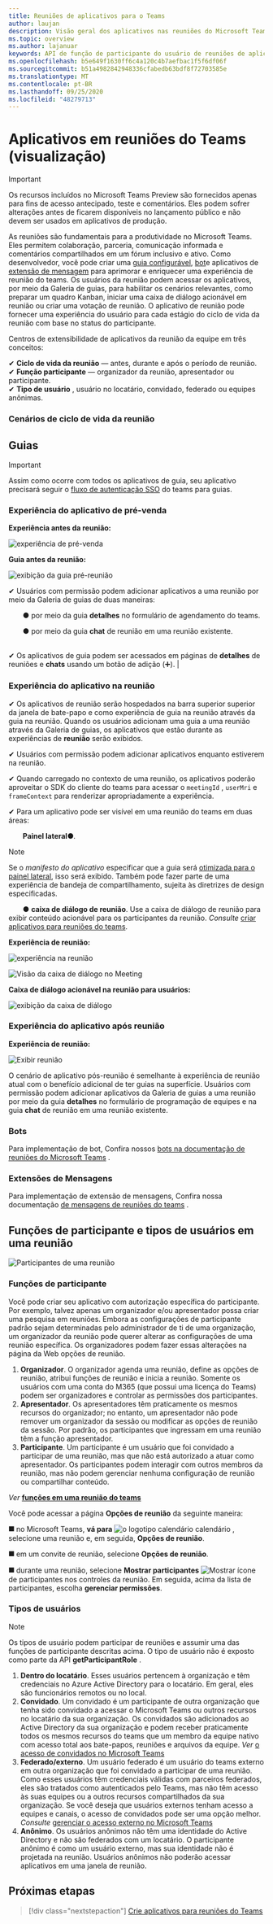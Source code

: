 ```yaml
---
title: Reuniões de aplicativos para o Teams
author: laujan
description: Visão geral dos aplicativos nas reuniões do Microsoft Teams com base no participante e na função de usuário
ms.topic: overview
ms.author: lajanuar
keywords: API de função de participante do usuário de reuniões de aplicativos do teams
ms.openlocfilehash: b5e649f1630ff6c4a120c4b7aefbac1f5f6df06f
ms.sourcegitcommit: b51a4982842948336cfabedb63bdf8f72703585e
ms.translationtype: MT
ms.contentlocale: pt-BR
ms.lasthandoff: 09/25/2020
ms.locfileid: "48279713"
---
```

# <a name="apps-in-teams-meetings-preview"></a>Aplicativos em reuniões do Teams (visualização)

>[!IMPORTANT]
> Os recursos incluídos no Microsoft Teams Preview são fornecidos apenas para fins de acesso antecipado, teste e comentários. Eles podem sofrer alterações antes de ficarem disponíveis no lançamento público e não devem ser usados em aplicativos de produção.

As reuniões são fundamentais para a produtividade no Microsoft Teams. Eles permitem colaboração, parceria, comunicação informada e comentários compartilhados em um fórum inclusivo e ativo. Como desenvolvedor, você pode criar uma [guia configurável](../tabs/what-are-tabs.md#how-do-tabs-work), [bot](../bots/what-are-bots.md)e aplicativos de [extensão de mensagem](../messaging-extensions/what-are-messaging-extensions.md) para aprimorar e enriquecer uma experiência de reunião do teams. Os usuários da reunião podem acessar os aplicativos, por meio da Galeria de guias, para habilitar os cenários relevantes, como preparar um quadro Kanban, iniciar uma caixa de diálogo acionável em reunião ou criar uma votação de reunião. O aplicativo de reunião pode fornecer uma experiência do usuário para cada estágio do ciclo de vida da reunião com base no status do participante.

Centros de extensibilidade de aplicativos da reunião da equipe em três conceitos:

✔ **Ciclo de vida da reunião** — antes, durante e após o período de reunião.  
✔ **Função participante** — organizador da reunião, apresentador ou participante.  
✔ **Tipo de usuário** , usuário no locatário, convidado, federado ou equipes anônimas.

<!-- markdownlint-disable MD001 -->
### <a name="meeting-lifecycle-scenarios"></a>Cenários de ciclo de vida da reunião

## <a name="tabs"></a>Guias

> [!IMPORTANT]
> Assim como ocorre com todos os aplicativos de guia, seu aplicativo precisará seguir o [fluxo de autenticação SSO](../tabs/how-to/authentication/auth-aad-sso.md) do teams para guias.

### <a name="pre-meeting-app-experience"></a>Experiência do aplicativo de pré-venda

**Experiência antes da reunião:**

![experiência de pré-venda](../assets/images/apps-in-meetings/PreMeeting.png)

**Guia antes da reunião:**

![exibição da guia pré-reunião](../assets/images/apps-in-meetings/PreMeetingTab.png)

✔ Usuários com permissão podem adicionar aplicativos a uma reunião por meio da Galeria de guias de duas maneiras:

&emsp;&emsp;&#9679; por meio da guia **detalhes** no formulário de agendamento do teams.

&emsp;&emsp;&#9679; por meio da guia **chat** de reunião em uma reunião existente.</br> </br>

✔ Os aplicativos de guia podem ser acessados em páginas de **detalhes** de reuniões e **chats** usando um botão de adição (➕). |

### <a name="in-meeting-app-experience"></a>Experiência do aplicativo na reunião

✔ Os aplicativos de reunião serão hospedados na barra superior superior da janela de bate-papo e como experiência de guia na reunião através da guia na reunião. Quando os usuários adicionam uma guia a uma reunião através da Galeria de guias, os aplicativos que estão durante as experiências de **reunião** serão exibidos.

✔ Usuários com permissão podem adicionar aplicativos enquanto estiverem na reunião.

✔ Quando carregado no contexto de uma reunião, os aplicativos poderão aproveitar o SDK do cliente do teams para acessar o `meetingId` , `userMri` e `frameContext` para renderizar apropriadamente a experiência.

✔ Para um aplicativo pode ser visível em uma reunião do teams em duas áreas:

&emsp;&emsp;**Painel lateral**&#9679;. </br>

> [!NOTE]
> Se o _manifesto do aplicativo_ especificar que a guia será [otimizada para o painel lateral](create-apps-for-teams-meetings.md#in-meeting), isso será exibido. Também pode fazer parte de uma experiência de bandeja de compartilhamento, sujeita às diretrizes de design especificadas.

&emsp;&emsp;&#9679; **caixa de diálogo de reunião**. Use a caixa de diálogo de reunião para exibir conteúdo acionável para os participantes da reunião. *Consulte* [criar aplicativos para reuniões do teams](create-apps-for-teams-meetings.md).

**Experiência de reunião:**

![experiência na reunião](../assets/images/apps-in-meetings/in-meeting-experience.png)

![Visão da caixa de diálogo no Meeting](../assets/images/apps-in-meetings/in-meeting-dialog.png)

**Caixa de diálogo acionável na reunião para usuários:**

![exibição da caixa de diálogo](../assets/images/apps-in-meetings/in-meeting-dialog-view.png)

### <a name="post-meeting-app-experience"></a>Experiência do aplicativo após reunião

**Experiência de reunião:**

![Exibir reunião](../assets/images/apps-in-meetings/PostMeeting.png)

O cenário de aplicativo pós-reunião é semelhante à experiência de reunião atual com o benefício adicional de ter guias na superfície. Usuários com permissão podem adicionar aplicativos da Galeria de guias a uma reunião por meio da guia **detalhes** no formulário de programação de equipes e na guia **chat** de reunião em uma reunião existente.

### <a name="bots"></a>Bots

Para implementação de bot, Confira nossos [bots na documentação de reuniões do Microsoft Teams](../bots/how-to/create-a-bot-for-teams.md#bots-in-teams-meetings) .

### <a name="messaging-extensions"></a>Extensões de Mensagens

Para implementação de extensão de mensagens, Confira nossa documentação [de mensagens de reuniões do teams](../messaging-extensions/how-to/create-messaging-extension.md#messaging-extensions-in-teams-meetings) .

## <a name="participant-roles-and-user-types-in-a-meeting"></a>Funções de participante e tipos de usuários em uma reunião

![Participantes de uma reunião](../assets/images/apps-in-meetings/participant-roles.png)

### <a name="participant-roles"></a>Funções de participante

Você pode criar seu aplicativo com autorização específica do participante. Por exemplo, talvez apenas um organizador e/ou apresentador possa criar uma pesquisa em reuniões. Embora as configurações de participante padrão sejam determinadas pelo administrador de ti de uma organização, um organizador da reunião pode querer alterar as configurações de uma reunião específica. Os organizadores podem fazer essas alterações na página da Web opções de reunião.

1. **Organizador**. O organizador agenda uma reunião, define as opções de reunião, atribui funções de reunião e inicia a reunião. Somente os usuários com uma conta do M365 (que possui uma licença do Teams) podem ser organizadores e controlar as permissões dos participantes.
1. **Apresentador**. Os apresentadores têm praticamente os mesmos recursos do organizador; no entanto, um apresentador não pode remover um organizador da sessão ou modificar as opções de reunião da sessão. Por padrão, os participantes que ingressam em uma reunião têm a função apresentador.
1. **Participante**. Um participante é um usuário que foi convidado a participar de uma reunião, mas que não está autorizado a atuar como apresentador. Os participantes podem interagir com outros membros da reunião, mas não podem gerenciar nenhuma configuração de reunião ou compartilhar conteúdo.

_Ver_ [ **funções em uma reunião do teams**](https://support.microsoft.com/office/roles-in-a-teams-meeting-c16fa7d0-1666-4dde-8686-0a0bfe16e019)

Você pode acessar a página  **Opções de reunião** da seguinte maneira:

&#11200; no Microsoft Teams, **vá para** ![ o logotipo calendário calendário ](../assets/images/apps-in-meetings/calendar-logo.png) , selecione uma reunião e, em seguida, **Opções de reunião**.

&#11200; em um convite de reunião, selecione **Opções de reunião**.

&#11200; durante uma reunião, selecione **Mostrar participantes** ![ Mostrar ícone ](../assets/images/apps-in-meetings/show-participants.png) de participantes nos controles da reunião. Em seguida, acima da lista de participantes, escolha **gerenciar permissões**.

### <a name="user-types"></a>Tipos de usuários

> [!NOTE]
> Os tipos de usuário podem participar de reuniões e assumir uma das funções de participante descritas acima. O tipo de usuário não é exposto como parte da API **getParticipantRole** .

1. **Dentro do locatário**. Esses usuários pertencem à organização e têm credenciais no Azure Active Directory para o locatário. Em geral, eles são funcionários remotos ou no local.
1. **Convidado**. Um convidado é um participante de outra organização que tenha sido convidado a acessar o Microsoft Teams ou outros recursos no locatário da sua organização. Os convidados são adicionados ao Active Directory da sua organização e podem receber praticamente todos os mesmos recursos do teams que um membro da equipe nativo com acesso total aos bate-papos, reuniões e arquivos da equipe. _Ver_ [o acesso de convidados no Microsoft Teams](/microsoftteams/guest-access)
1. **Federado/externo**. Um usuário federado é um usuário do teams externo em outra organização que foi convidado a participar de uma reunião. Como esses usuários têm credenciais válidas com parceiros federados, eles são tratados como autenticados pelo Teams, mas não têm acesso às suas equipes ou a outros recursos compartilhados da sua organização. Se você deseja que usuários externos tenham acesso a equipes e canais, o acesso de convidados pode ser uma opção melhor. _Consulte_ [gerenciar o acesso externo no Microsoft Teams](/microsoftteams/manage-external-access)
1. **Anônimo**. Os usuários anônimos não têm uma identidade do Active Directory e não são federados com um locatário. O participante anônimo é como um usuário externo, mas sua identidade não é projetada na reunião. Usuários anônimos não poderão acessar aplicativos em uma janela de reunião.

## <a name="next-steps"></a>Próximas etapas

> [!div class="nextstepaction"]
> [Crie aplicativos para reuniões do Teams](create-apps-for-teams-meetings.md)
